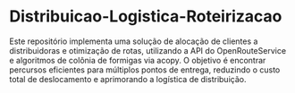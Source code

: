 # Distribuicao-Logistica-Roteirizacao
Este repositório implementa uma solução de alocação de clientes a distribuidoras e otimização de rotas, utilizando a API do OpenRouteService e algoritmos de colônia de formigas via acopy. O objetivo é encontrar percursos eficientes para múltiplos pontos de entrega, reduzindo o custo total de deslocamento e aprimorando a logística de distribuição.
